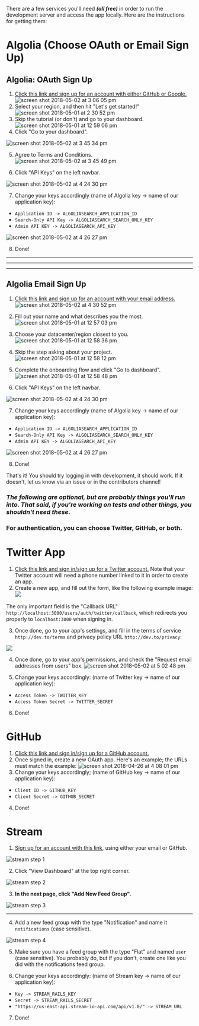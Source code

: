 There are a few services you'll need **_(all free)_** in order to run the development server and access the app locally. Here are the instructions for getting them:

# Algolia (Choose OAuth or Email Sign Up)
## Algolia: OAuth Sign Up
1. [Click this link and sign up for an account with either GitHub or Google.](https://www.algolia.com/users/sign_up)
![screen shot 2018-05-02 at 3 06 05 pm](https://user-images.githubusercontent.com/17884966/39547183-c5d8b572-4e24-11e8-80e3-5b595e0c9999.png)
2. Select your region, and then hit "Let's get started!"
![screen shot 2018-05-01 at 2 30 52 pm](https://user-images.githubusercontent.com/17884966/39544263-80c7e39e-4e1b-11e8-802e-c9562bdf1b63.png)
3. Skip the tutorial (or don't) and go to your dashboard.
![screen shot 2018-05-01 at 12 59 06 pm](https://user-images.githubusercontent.com/17884966/39544344-c8cc4496-4e1b-11e8-8d81-d570a48a0668.png)
4. Click "Go to your dashboard".

![screen shot 2018-05-02 at 3 45 34 pm](https://user-images.githubusercontent.com/17884966/39547238-f4ddd1ae-4e24-11e8-942b-98a01e20c632.png)

5. Agree to Terms and Conditions.
![screen shot 2018-05-02 at 3 45 49 pm](https://user-images.githubusercontent.com/17884966/39547258-05d347fa-4e25-11e8-9335-b65c72b846af.png)

6. Click "API Keys" on the left navbar.

![screen shot 2018-05-02 at 4 24 30 pm](https://user-images.githubusercontent.com/17884966/39547400-7cdb854c-4e25-11e8-8442-7cfc1dc8bc1e.png)

7. Change your keys accordingly (name of Algolia key -> name of our application key): 
* `Application ID -> ALGOLIASEARCH_APPLICATION_ID`
* `Search-Only API Key -> ALGOLIASEARCH_SEARCH_ONLY_KEY`
* `Admin API KEY -> ALGOLIASEARCH_API_KEY`

![screen shot 2018-05-02 at 4 26 27 pm](https://user-images.githubusercontent.com/17884966/39547471-b24f2e36-4e25-11e8-9a0e-b988d6a8253f.png)

8. Done!

***
***
***

## Algolia Email Sign Up
1. [Click this link and sign up for an account with your email address.](https://www.algolia.com/users/sign_up)
![screen shot 2018-05-02 at 4 30 52 pm](https://user-images.githubusercontent.com/17884966/39547712-5ff9d338-4e26-11e8-98e9-83852021ba90.png)

2. Fill out your name and what describes you the most.
![screen shot 2018-05-01 at 12 57 03 pm](https://user-images.githubusercontent.com/17884966/39547792-9a436842-4e26-11e8-9199-c320d24476fe.png)

3. Choose your datacenter/region closest to you.
![screen shot 2018-05-01 at 12 58 36 pm](https://user-images.githubusercontent.com/17884966/39548002-3f7d2640-4e27-11e8-8701-21820d852379.png)

4. Skip the step asking about your project.
![screen shot 2018-05-01 at 12 58 12 pm](https://user-images.githubusercontent.com/17884966/39547930-09b2af08-4e27-11e8-8c1b-d6b67d75d141.png)

5. Complete the onboarding flow and click "Go to dashboard".
![screen shot 2018-05-01 at 12 58 48 pm](https://user-images.githubusercontent.com/17884966/39548519-dc0491dc-4e28-11e8-90e2-be014acd0a66.png)

6. Click "API Keys" on the left navbar.

![screen shot 2018-05-02 at 4 24 30 pm](https://user-images.githubusercontent.com/17884966/39547400-7cdb854c-4e25-11e8-8442-7cfc1dc8bc1e.png)

7. Change your keys accordingly (name of Algolia key -> name of our application key): 
* `Application ID -> ALGOLIASEARCH_APPLICATION_ID`
* `Search-Only API Key -> ALGOLIASEARCH_SEARCH_ONLY_KEY`
* `Admin API KEY -> ALGOLIASEARCH_API_KEY`

![screen shot 2018-05-02 at 4 26 27 pm](https://user-images.githubusercontent.com/17884966/39547471-b24f2e36-4e25-11e8-9a0e-b988d6a8253f.png)

8. Done!

That's it! You should try logging in with development, it should work. If it doesn't, let us know via an issue or in the contributors channel!

### _The following are optional, but are probably things you'll run into. That said, if you're working on tests and other things, you shouldn't need these._

### For authentication, you can choose Twitter, GitHub, or both.

# Twitter App
1. [Click this link and sign in/sign up for a Twitter account.]((https://apps.twitter.com)) Note that your Twitter account will need a phone number linked to it in order to create an app.
2. Create a new app, and fill out the form, like the following example image: ![](https://user-images.githubusercontent.com/17884966/41612665-952d4cae-73c1-11e8-8047-cf0bd03bffb6.png)

The only important field is the "Callback URL" `http://localhost:3000/users/auth/twitter/callback`, which redirects you properly to `localhost:3000` when signing in.

3. Once done, go to your app's settings, and fill in the terms of service `http://dev.to/terms` and privacy policy URL `http://dev.to/privacy`:

![](https://user-images.githubusercontent.com/17884966/41617044-8155387a-73cd-11e8-9e1d-f14c4652bda2.png)

4. Once done, go to your app's permissions, and check the "Request email addresses from users" box.
![screen shot 2018-05-02 at 5 02 48 pm](https://user-images.githubusercontent.com/17884966/39549184-f2e19952-4e2a-11e8-81ad-10e06c4e8a61.png)

5. Change your keys accordingly: (name of Twitter key -> name of our application key):
- `Access Token -> TWITTER_KEY`
- `Access Token Secret -> TWITTER_SECRET`
6. Done! 

# GitHub
1. [Click this link and sign in/sign up for a GitHub account.](https://github.com/settings/applications/new)
2. Once signed in, create a new OAuth app. Here's an example; the URLs must match the example:
![screen shot 2018-04-26 at 4 08 01 pm](https://user-images.githubusercontent.com/17884966/39329488-77cbf554-496c-11e8-941e-dd257b5223ee.png)
3. Change your keys accordingly; (name of GitHub key -> name of our application key):
- `Client ID -> GITHUB_KEY`
- `Client Secret -> GITHUB_SECRET`
4. Done!

# Stream
1. [Sign up for an account with this link](https://getstream.io/accounts/signup/), using either your email or GitHub.

![stream step 1](https://user-images.githubusercontent.com/17884966/39548654-47db0f08-4e29-11e8-9cc3-c17d1b7228eb.png)

2. Click "View Dashboard" at the top right corner.

![stream step 2](https://user-images.githubusercontent.com/17884966/39548718-6f1928ca-4e29-11e8-9034-52ef1c1cc9d6.png)

3. **In the next page, click "Add New Feed Group".**

![stream step 3](https://user-images.githubusercontent.com/17884966/39548743-85bd4e44-4e29-11e8-9b6e-43567c4f7c22.png)

<hr>

4. Add a new feed group with the type "Notification" and name it `notifications` (case sensitive).

![stream step 4](https://user-images.githubusercontent.com/17884966/39548890-f0ad7742-4e29-11e8-84a3-ed823e720052.png)

5. Make sure you have a feed group with the type "Flat" and named `user` (case sensitive). You probably do, but if you don't, create one like you did with the notifications feed group.

6. Change your keys accordingly: (name of Stream key -> name of our application key):
  - `Key -> STREAM_RAILS_KEY`
  - `Secret -> STREAM_RAILS_SECRET`
  - `"https://us-east-api.stream-io-api.com/api/v1.0/" -> STREAM_URL`

7. Done!

